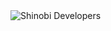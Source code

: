<img src="https://user-images.githubusercontent.com/92864027/161680109-6e9d5ac2-b80d-47fb-ab62-85aa678cb8d8.jpg" alt="Shinobi Developers"/>
